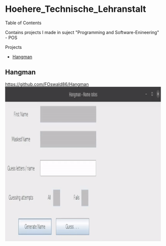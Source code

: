 # Hoehere_Technische_Lehranstalt
Table of Contents

Contains projects I made in suject "Programming and Software-Enineering" - POS

<!-- START doctoc generated TOC please keep comment here to allow auto update -->
<!-- DON'T EDIT THIS SECTION, INSTEAD RE-RUN doctoc TO UPDATE -->

Projects

- [Hangman](#hangman)

<!-- END doctoc generated TOC please keep comment here to allow auto update -->

## Hangman  
https://github.com/FOswald86/Hangman  
<img src="https://github.com/FOswald86/Hangman/blob/main/Hangman.gif" width="800" height="500" />  
